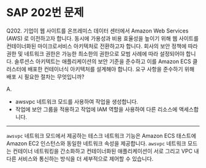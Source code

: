 # SAP 202번 문제

Q202. 기업이 웹 사이트를 온프레미스 데이터 센터에서 Amazon Web Services (AWS) 로 이전하고자 합니다. 동시에 가용성과 비용 효율성을 높이기 위해 웹 사이트를 컨테이너화된 마이크로서비스 아키텍처로 전환하고자 합니다. 회사의 보안 정책에 따라 권한 및 네트워크 권한은 가능한 최소한의 권한으로 모범 사례에 따라 설정되어야 합니다.
솔루션스 아키텍트는 애플리케이션의 보안 기준을 준수하고 이를 Amazon ECS 클러스터에 배포한 컨테이너식 아키텍처를 설계해야 합니다.
요구 사항을 준수하기 위해 배포 시 필요한 절차는 무엇입니까?

A.

- awsvpc 네트워크 모드를 사용하여 작업을 생성합니다.
- 작업에 보안 그룹을 적용하고 작업에 IAM 역할을 사용하여 다른 리소스에 액세스합니다.

---

`awsvpc` 네트워크 모드에서 제공하는 테스크 네트워크 기능은 Amazon ECS 태스트에 Amazon EC2 인스턴스와 동일한 네트워크 속성을 제공합니다. `awsvpc` 네트워크 모드는 컨테이너 네트워킹을 간소화하고 컨테이너화된 애플리케이션이 서로 그리고 VPC 내 다른 서비스와 통신하는 방식을 더 세부적으로 제어할 수 있습니다.
